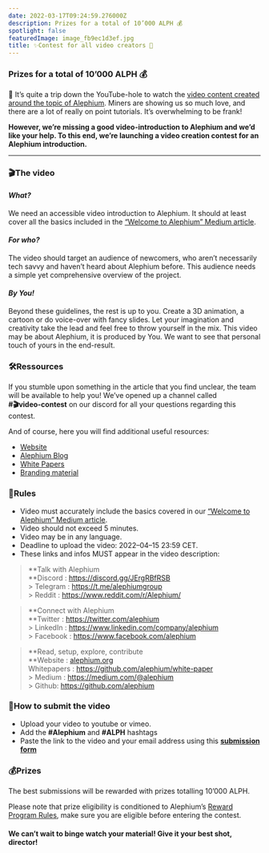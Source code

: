 ```yaml
---
date: 2022-03-17T09:24:59.276000Z
description: Prizes for a total of 10’000 ALPH 💰
spotlight: false
featuredImage: image_fb9ec1d3ef.jpg
title: ✨Contest for all video creators 🚀
---
```


### Prizes for a total of 10’000 ALPH 💰

🐰 It’s quite a trip down the YouTube-hole to watch the <a href="https://www.youtube.com/results?search_query=alephium" >video content created around the topic of Alephium</a>. Miners are showing us so much love, and there are a lot of really on point tutorials. It’s overwhelming to be frank!

**However, we’re missing a good video-introduction to Alephium and we’d like your help. To this end, we’re launching a video creation contest for an Alephium introduction.**

---

### 🎬The video

#### _What?_

We need an accessible video introduction to Alephium. It should at least cover all the basics included in the <a href="https://medium.com/@alephium/welcome-to-alephium-alph-48dfb72aa458" >“Welcome to Alephium” Medium article</a>.

#### _For who?_

The video should target an audience of newcomers, who aren’t necessarily tech savvy and haven’t heard about Alephium before. This audience needs a simple yet comprehensive overview of the project.

#### _By You!_

Beyond these guidelines, the rest is up to you. Create a 3D animation, a cartoon or do voice-over with fancy slides. Let your imagination and creativity take the lead and feel free to throw yourself in the mix. This video may be about Alephium, it is produced by You. We want to see that personal touch of yours in the end-result.

### 🛠️Ressources

If you stumble upon something in the article that you find unclear, the team will be available to help you! We’ve opened up a channel called   
**\#🎬video-contest** on our discord for all your questions regarding this contest.

And of course, here you will find additional useful resources:

- [Website](/)
- <a href="https://medium.com/@alephium" >Alephium Blog</a>
- <a href="https://github.com/alephium/white-paper" >White Papers</a>
- <a href="https://github.com/alephium/alephium-brand-guide" >Branding material</a>

### 📝Rules

- Video must accurately include the basics covered in our <a href="https://medium.com/@alephium/welcome-to-alephium-alph-48dfb72aa458" >“Welcome to Alephium” Medium article</a>.
- Video should not exceed 5 minutes.
- Video may be in any language.
- Deadline to upload the video: 2022–04–15 23:59 CET.
- These links and infos MUST appear in the video description:

> **Talk with Alephium  
> **Discord : <a href="https://discord.gg/JErgRBfRSB" >https://discord.gg/JErgRBfRSB<br /> > </a>Telegram : <a href="https://t.me/alephiumgroup" >https://t.me/alephiumgroup<br /> > </a>Reddit : <a href="https://www.reddit.com/r/Alephium/" >https://www.reddit.com/r/Alephium/</a>

> **Connect with Alephium  
> **Twitter : <a href="https://twitter.com/alephium" >https://twitter.com/alephium<br /> > </a>LinkedIn : <a href="https://www.linkedin.com/company/alephium" >https://www.linkedin.com/company/alephium<br /> > </a>Facebook : <a href="https://www.facebook.com/alephium" >https://www.facebook.com/alephium</a>

> **Read, setup, explore, contribute  
> **Website : [alephium.org](/) <br/> Whitepapers : <a href="https://github.com/alephium/white-paper" >https://github.com/alephium/white-paper<br /> > </a>Medium : <a href="https://medium.com/@alephium" >https://medium.com/@alephium<br /> > </a>Github: <a href="https://github.com/alephium" >https://github.com/alephium</a>

### 🎥How to submit the video

- Upload your video to youtube or vimeo.
- Add the **\#Alephium** and **\#ALPH** hashtags
- Paste the link to the video and your email address using this <a href="https://forms.gle/LeNyEbX1KL5ZoJkLA" ><strong>submission form</strong></a>

### 💰Prizes

The best submissions will be rewarded with prizes totalling 10’000 ALPH.

Please note that prize eligibility is conditioned to Alephium’s <a href="https://github.com/alephium/community/blob/master/RewardProgramRules.md" >Reward Program Rules</a>, make sure you are eligible before entering the contest.

#### **We can’t wait to binge watch your material! Give it your best shot, director!**
